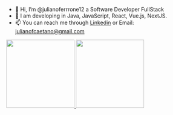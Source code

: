 - 👋 Hi, I’m @julianoferrrone12 a Software Developer FullStack
- 👀 I am developing in Java, JavaScript, React, Vue.js, NextJS.
- 📫 You can reach me through [Linkedin](https://www.linkedin.com/in/juliano-caetano/) or Email: julianofcaetano@gmail.com

<div>
  <a href="https://github.com/julianoferrrone12">
    <img height="180em" 
         src="https://github-readme-stats.vercel.app/api?username=julianoferrrone12&show_icons=true&theme=dark&include_all_commits=true&count_private=true"/>
    <img height="180em" src="https://github-readme-stats.vercel.app/api/top-langs/?username=julianoferrrone12&layout=compact&langs_count=7&theme=dark"/>
  </a>
</div>


<!---
julianoferrrone12/julianoferrrone12 is a ✨ special ✨ repository because its `README.md` (this file) appears on your GitHub profile.
You can click the Preview link to take a look at your changes.
--->
